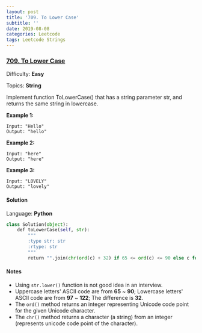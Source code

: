```yaml
---
layout: post
title: '709. To Lower Case'
subtitle: ''
date: 2019-08-08
categories: Leetcode
tags: Leetcode Strings
---
```


### [709\. To Lower Case](https://leetcode.com/problems/to-lower-case/)

Difficulty: **Easy**

Topics: **String**


Implement function ToLowerCase() that has a string parameter str, and returns the same string in lowercase.


**Example 1:**

```
Input: "Hello"
Output: "hello"
```

**Example 2:**

```
Input: "here"
Output: "here"
```

**Example 3:**

```
Input: "LOVELY"
Output: "lovely"
```

#### Solution

Language: **Python**

```python
class Solution(object):
    def toLowerCase(self, str):
        """
        :type str: str
        :rtype: str
        """
        return "".join(chr(ord(c) + 32) if 65 <= ord(c) <= 90 else c for c in str)
```

#### Notes
- Using `str.lower()` function is not good idea in an interview.
- Uppercase letters' ASCII code are from **65** ~ **90**;
   Lowercase letters' ASCII code are from **97** ~ **122**;
   The difference is **32**.
- The `ord()` method returns an integer representing Unicode code point for the given Unicode character.
- The `chr()` method returns a character (a string) from an integer (represents unicode code point of the character).